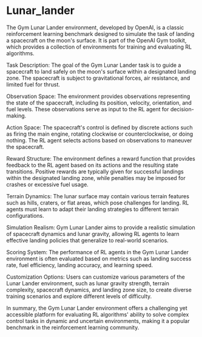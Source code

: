 # Lunar_lander
 The Gym Lunar Lander environment, developed by OpenAI, is a classic reinforcement learning benchmark designed to simulate the task of landing a spacecraft on the moon's surface. It is part of the OpenAI Gym toolkit, which provides a collection of environments for training and evaluating RL algorithms.

Task Description: The goal of the Gym Lunar Lander task is to guide a spacecraft to land safely on the moon's surface within a designated landing zone. The spacecraft is subject to gravitational forces, air resistance, and limited fuel for thrust.

Observation Space: The environment provides observations representing the state of the spacecraft, including its position, velocity, orientation, and fuel levels. These observations serve as input to the RL agent for decision-making.

Action Space: The spacecraft's control is defined by discrete actions such as firing the main engine, rotating clockwise or counterclockwise, or doing nothing. The RL agent selects actions based on observations to maneuver the spacecraft.

Reward Structure: The environment defines a reward function that provides feedback to the RL agent based on its actions and the resulting state transitions. Positive rewards are typically given for successful landings within the designated landing zone, while penalties may be imposed for crashes or excessive fuel usage.

Terrain Dynamics: The lunar surface may contain various terrain features such as hills, craters, or flat areas, which pose challenges for landing. RL agents must learn to adapt their landing strategies to different terrain configurations.

Simulation Realism: Gym Lunar Lander aims to provide a realistic simulation of spacecraft dynamics and lunar gravity, allowing RL agents to learn effective landing policies that generalize to real-world scenarios.

Scoring System: The performance of RL agents in the Gym Lunar Lander environment is often evaluated based on metrics such as landing success rate, fuel efficiency, landing accuracy, and learning speed.

Customization Options: Users can customize various parameters of the Lunar Lander environment, such as lunar gravity strength, terrain complexity, spacecraft dynamics, and landing zone size, to create diverse training scenarios and explore different levels of difficulty.

In summary, the Gym Lunar Lander environment offers a challenging yet accessible platform for evaluating RL algorithms' ability to solve complex control tasks in dynamic and uncertain environments, making it a popular benchmark in the reinforcement learning community.





